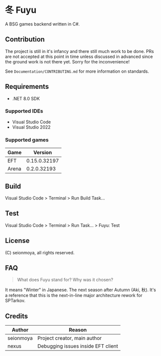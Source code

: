 # 冬 Fuyu

A BSG games backend written in C#.

## Contribution

The project is still in it's infancy and there still much work to be done.
PRs are not accepted at this point in time unless discussed in advanced since
the ground work is not there yet. Sorry for the inconvenience!

See `Documentation/CONTRIBUTING.md` for more information on standards.

## Requirements

- .NET 8.0 SDK

### Supported IDEs

- Visual Studio Code
- Visual Studio 2022

### Supported games

**Game** | **Version**
-------- | ------------
EFT      | 0.15.0.32197
Arena    | 0.2.0.32193

## Build

Visual Studio Code > Terminal > Run Build Task...

## Test

Visual Studio Code > Terminal > Run Task... > Fuyu: Test

## License

(C) seionmoya, all rights reserved.

## FAQ

> What does Fuyu stand for? Why was it chosen?

It means "Winter" in Japanese. The next season after Autumn (Aki, 秋).
It's a reference that this is the next-in-line major architecture rework for
SPTarkov.

## Credits

**Author** | **Reason**
---------- | ----------------------------------
seionmoya  | Project creator, main author
nexus      | Debugging issues inside EFT client
